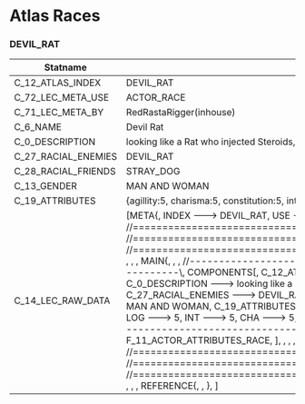 

# Atlas Races





### DEVIL_RAT
| Statname | Value | 
|  --  |  --  | 
| C_12_ATLAS_INDEX | DEVIL_RAT | 
| C_72_LEC_META_USE | ACTOR_RACE | 
| C_71_LEC_META_BY | RedRastaRigger(inhouse) | 
| C_6_NAME | Devil Rat | 
| C_0_DESCRIPTION | looking like a Rat who injected Steroids, mixed with rat poison | 
| C_27_RACIAL_ENEMIES | DEVIL_RAT | 
| C_28_RACIAL_FRIENDS | STRAY_DOG | 
| C_13_GENDER | MAN AND WOMAN | 
| C_19_ATTRIBUTES | {agillity:5, charisma:5, constitution:5, intuition:5, logic:5, reaction:5, strength:5, willpower:5} | 
| C_14_LEC_RAW_DATA | [META{,   INDEX ---> DEVIL_RAT,   USE   ---> ACTOR_RACE,   BY    ---> RedRastaRigger(inhouse), }, , , , //==============================================================================\\, //==============================================================================\\, //==============================================================================\\, , , , MAIN{, , , //------------------------------------------------------------------------------\\,   COMPONENTS[,     C_12_ATLAS_INDEX ---> DEVIL_RAT,     C_6_NAME ---> Devil Rat,     C_0_DESCRIPTION ---> looking like a Rat who injected Steroids, mixed with rat poison,     C_27_RACIAL_ENEMIES ---> DEVIL_RAT,     C_28_RACIAL_FRIENDS ---> STRAY_DOG,     C_13_GENDER ---> MAN AND WOMAN,     C_19_ATTRIBUTES(,       CON ---> 5,       AGI ---> 5,       REA ---> 5,       STR ---> 5,       WIL ---> 5,       LOG ---> 5,       INT ---> 5,       CHA ---> 5,       ), ,   ], , , //------------------------------------------------------------------------------\\,   FLAGS[,     F_6_ACTOR_ATTRIBUTES,     F_11_ACTOR_ATTRIBUTES_RACE,   ], , , , //==============================================================================\\, //==============================================================================\\, //==============================================================================\\, , , , REFERENCE{, , }, ] | 

